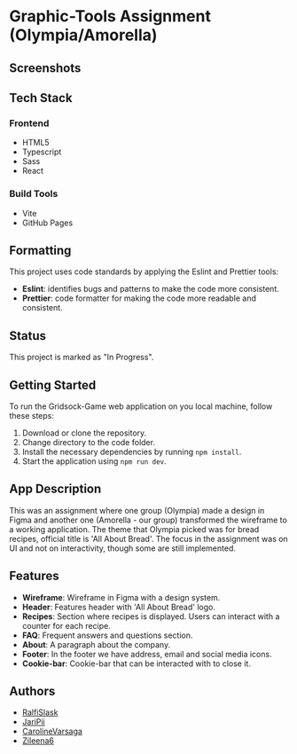 # Graphic-Tools Assignment (Olympia/Amorella)

## Screenshots

## Tech Stack

### Frontend

- HTML5
- Typescript
- Sass
- React

### Build Tools

- Vite
- GitHub Pages

## Formatting

This project uses code standards by applying the Eslint and Prettier tools:

- **Eslint**: identifies bugs and patterns to make the code more consistent.
- **Prettier**: code formatter for making the code more readable and consistent.

## Status

This project is marked as "In Progress".

## Getting Started

To run the Gridsock-Game web application on you local machine, follow these steps:

1. Download or clone the repository.
2. Change directory to the code folder.
3. Install the necessary dependencies by running `npm install`.
4. Start the application using `npm run dev`.

## App Description

This was an assignment where one group (Olympia) made a design in Figma and another one (Amorella - our group) transformed the wireframe to a working application. The theme that Olympia picked was for bread recipes, official title is 'All About Bread'. The focus in the assignment was on UI and not on interactivity, though some are still implemented.

## Features

- **Wireframe**: Wireframe in Figma with a design system.
- **Header**: Features header with 'All About Bread' logo.
- **Recipes**: Section where recipes is displayed. Users can interact with a counter for each recipe.
- **FAQ**: Frequent answers and questions section.
- **About**: A paragraph about the company.
- **Footer**: In the footer we have address, email and social media icons.
- **Cookie-bar**: Cookie-bar that can be interacted with to close it.

## Authors

- [RalfiSlask](https://github.com/RalfiSlask)
- [JariPii](https://github.com/JariPii)
- [CarolineVarsaga](https://github.com/CarolineVarsaga)
- [Zileena6](https://github.com/Zileena6)
